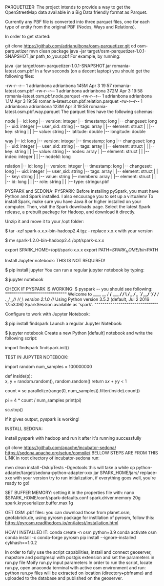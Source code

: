 PARQUETIZER:
The project intends to provide a way to get the OpenStreetMap data available in a Big Data friendly format as Parquet.

Currently any PBF file is converted into three parquet files, one for each type of entity from the original PBF (Nodes, Ways and Relations).

In order to get started:

git clone https://github.com/adrianulbona/osm-parquetizer.git
cd osm-parquetizer
mvn clean package
java -jar target/osm-parquetizer-1.0.1-SNAPSHOT.jar path_to_your.pbf
For example, by running:

java -jar target/osm-parquetizer-1.0.1-SNAPSHOT.jar romania-latest.osm.pbf
In a few seconds (on a decent laptop) you should get the following files:

-rw-r--r--  1 adrianbona  adrianbona   145M Apr  3 19:57 romania-latest.osm.pbf
-rw-r--r--  1 adrianbona  adrianbona   372M Apr  3 19:58 romania-latest.osm.pbf.node.parquet
-rw-r--r--  1 adrianbona  adrianbona   1.1M Apr  3 19:58 romania-latest.osm.pbf.relation.parquet
-rw-r--r--  1 adrianbona  adrianbona   123M Apr  3 19:58 romania-latest.osm.pbf.way.parquet
The parquet files have the following schemas:

node
 |-- id: long
 |-- version: integer
 |-- timestamp: long
 |-- changeset: long
 |-- uid: integer
 |-- user_sid: string
 |-- tags: array
 |    |-- element: struct
 |    |    |-- key: string
 |    |    |-- value: string
 |-- latitude: double
 |-- longitude: double

way
 |-- id: long
 |-- version: integer
 |-- timestamp: long
 |-- changeset: long
 |-- uid: integer
 |-- user_sid: string
 |-- tags: array
 |    |-- element: struct
 |    |    |-- key: string
 |    |    |-- value: string
 |-- nodes: array
 |    |-- element: struct
 |    |    |-- index: integer
 |    |    |-- nodeId: long

relation
 |-- id: long
 |-- version: integer
 |-- timestamp: long
 |-- changeset: long
 |-- uid: integer
 |-- user_sid: string
 |-- tags: array
 |    |-- element: struct
 |    |    |-- key: string
 |    |    |-- value: string
 |-- members: array
 |    |-- element: struct
 |    |    |-- id: long
 |    |    |-- role: string
 |    |    |-- type: stringur.pbf


PYSPARK and SEDONA:
PYSPARK:
Before installing pySpark, you must have Python and Spark installed. I also encourage you to set up a virtualenv
To install Spark, make sure you have Java 8 or higher installed on your computer. Then, visit the Spark downloads page. Select the latest Spark release, a prebuilt package for Hadoop, and download it directly.

Unzip it and move it to your /opt folder:

$ tar -xzf spark-x.x.x-bin-hadoop2.4.tgz 	- replace x.x.x with your version

$ mv spark-1.2.0-bin-hadoop2.4 /opt/spark-x.x.x   

export SPARK_HOME=/opt/spark-x.x.x 
export PATH=$SPARK_HOME/bin:$PATH


Install Jupyter notebook: THIS IS NOT REQUIRED!

$ pip install jupyter
You can run a regular jupyter notebook by typing:

$ jupyter notebook

CHECK IF PYSPARK IS WORKING:
$ pyspark    		-- you should see following:
"""""""""""""""""""""""""""""""
Welcome to
      ____              __
     / __/__  ___ _____/ /__
    _\ \/ _ \/ _ `/ __/  '_/
   /__ / .__/\_,_/_/ /_/\_\   version 2.1.0
      /_/
Using Python version 3.5.2 (default, Jul  2 2016 17:53:06)
SparkSession available as 'spark'.
""""""""""""""""""""""""""""""""

Configure to work with Jupyter Notebook:

$ pip install findspark
Launch a regular Jupyter Notebook:

$ jupyter notebook
Create a new Python [default] notebook and write the following script:

import findspark
findspark.init()

TEST IN JUPYTER NOTEBOOK:

import random
num_samples = 100000000

def inside(p):     
  x, y = random.random(), random.random()
  return x*x + y*y < 1

count = sc.parallelize(range(0, num_samples)).filter(inside).count()

pi = 4 * count / num_samples
print(pi)

sc.stop()

If it gives output, pyspark is working!

INSTALL SEDONA:

install pyspark with hadoop and run it 
after it's running successfully

git clone https://github.com/apache/incubator-sedona/
https://sedona.apache.org/setup/compile/ 	BELLOW STEPS ARE FROM THIS LINK 
in root directory of incubator-sedona run:

mvn clean install -DskipTests -Dgeotools					this will take a while
cp python-adapter/target/sedona-python-adapter-xxx.jar SPARK_HOME/jars/		replace-xxx with your version 
try to run initialization, if everything goes well, you're ready to go!

SET BUFFER MEMORY: 
setting it in the properties file with:
nano $SPARK_HOME/conf/spark-defaults.conf
spark.driver.memory              20g
spark.kryoserializer.buffer.max  1g


GET OSM .pbf files:
you can download those from planet.osm, geofabrick.de, using pyrosm package
for instllation of pyrosm, follow this:
https://pyrosm.readthedocs.io/en/latest/installation.html

HOW I INSTALLED IT:
conda create -n osm python=3.9
conda activate osm
conda install -c conda-forge pyrosm
pip install --ignore-installed cykhash==1.0.2

In order to fully use the script capabilities, install and connect geoserver, mapstore and postgresql with postgis extension and set the parameters in run.py file
Moify run.py input parameters
In order to run the script, locate run.py, open anaconda terminal with active osm environment and run:
python run.py
files will be extracted on location (directory+pbfname) and uploaded to the database and published on the geoserver.




#
